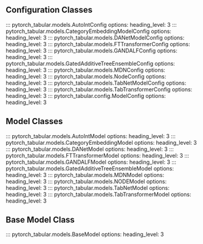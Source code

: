 ## Configuration Classes

::: pytorch_tabular.models.AutoIntConfig
    options:
            heading_level: 3
::: pytorch_tabular.models.CategoryEmbeddingModelConfig
    options:
            heading_level: 3
::: pytorch_tabular.models.DANetModelConfig
    options:
            heading_level: 3
::: pytorch_tabular.models.FTTransformerConfig
    options:
            heading_level: 3
::: pytorch_tabular.models.GANDALFConfig
    options:
            heading_level: 3
::: pytorch_tabular.models.GatedAdditiveTreeEnsembleConfig
    options:
            heading_level: 3
::: pytorch_tabular.models.MDNConfig
    options:
            heading_level: 3
::: pytorch_tabular.models.NodeConfig
    options:
            heading_level: 3
::: pytorch_tabular.models.TabNetModelConfig
    options:
            heading_level: 3
::: pytorch_tabular.models.TabTransformerConfig
    options:
            heading_level: 3
::: pytorch_tabular.config.ModelConfig
    options:
            heading_level: 3

## Model Classes

::: pytorch_tabular.models.AutoIntModel
    options:
            heading_level: 3
::: pytorch_tabular.models.CategoryEmbeddingModel
    options:
            heading_level: 3
::: pytorch_tabular.models.DANetModel
    options:
            heading_level: 3
::: pytorch_tabular.models.FTTransformerModel
    options:
            heading_level: 3
::: pytorch_tabular.models.GANDALFModel
    options:
            heading_level: 3
::: pytorch_tabular.models.GatedAdditiveTreeEnsembleModel
    options:
            heading_level: 3
::: pytorch_tabular.models.MDNModel
    options:
            heading_level: 3
::: pytorch_tabular.models.NODEModel
    options:
            heading_level: 3
::: pytorch_tabular.models.TabNetModel
    options:
            heading_level: 3
::: pytorch_tabular.models.TabTransformerModel
    options:
            heading_level: 3

## Base Model Class
::: pytorch_tabular.models.BaseModel
    options:
            heading_level: 3
